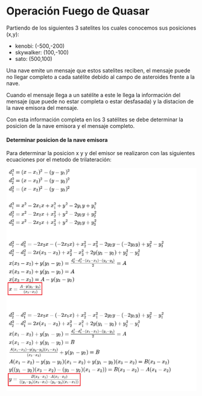 # Operación Fuego de Quasar

Partiendo de los siguientes 3 satelites los cuales conocemos sus posiciones (x,y):
 - kenobi: (-500,-200)
 - skywalker: (100,-100)
 - sato: (500,100)

Una nave emite un mensaje que estos satelites reciben, el mensaje puede no llegar completo a cada satélite debido al campo de asteroides frente a la nave.

Cuando el mensaje llega a un satélite a este le llega la información del mensaje (que puede no estar completa o estar desfasada) y la distacion de la nave emisora del mensaje.

Con esta información completa en los 3 satélites se debe determinar la posicion de la nave emisora y el mensaje completo.

#### Determinar posicion de la nave emisora

Para determinar la posicion x y y del emisor se realizaron con las siguientes ecuaciones por el metodo de trilateración:

![](https://github.com/PedroVega93/operationQuasar/blob/main/doc/formula_trilateracion.png)


